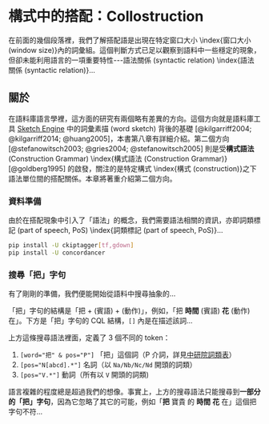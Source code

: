 構式中的搭配：Collostruction
==========================


在前面的幾個段落裡，我們了解搭配語是出現在特定窗口大小 \index{窗口大小 (window size)}內的詞彙組。這個判斷方式已足以觀察到語料中一些穩定的現象，但卻未能利用語言的一項重要特性---語法關係 (syntactic relation) \index{語法關係 (syntactic relation)}...

關於
----

在語料庫語言學裡，這方面的研究有兩個略有差異的方向。這個方向就是語料庫工具 [Sketch Engine][sketch-engine] 中的詞彙素描 (word sketch) 背後的基礎 [@kilgarriff2004; @kilgarriff2014; @huang2005]，本書第八章有詳細介紹。第二個方向 [@stefanowitsch2003; @gries2004; @stefanowitsch2005] 則是受**構式語法** (Construction Grammar) \index{構式語法 (Construction Grammar)} [@goldberg1995] 的啟發，關注的是特定構式 \index{構式 (construction)}之下語法單位間的搭配關係。本章將著重介紹第二個方向。

[sketch-engine]: https://www.sketchengine.eu


### 資料準備

由於在搭配現象中引入了「語法」的概念，我們需要語法相關的資訊，亦即詞類標記 (part of speech, PoS) \index{詞類標記 (part of speech, PoS)}...

```bash
pip install -U ckiptagger[tf,gdown]
pip install -U concordancer
```

### 搜尋「把」字句

有了剛剛的準備，我們便能開始從語料中搜尋抽象的...

「把」字句的結構是「把 + (賓語) + (動作)」，例如，「把 **時間** (賓語) **花** (動作) 在」。下方是「把」字句的 CQL 結構，`[]` 內是在描述該詞...


上方這條搜尋語法裡面，定義了 3 個不同的 token：
1. `[word="把" & pos="P"]` 「把」這個詞（P 介詞，詳見[中研院詞類表][ckiptags]）
2. `[pos="N[abcd].*"]` 名詞（以 `Na/Nb/Nc/Nd` 開頭的詞類）
3. `[pos="V.*"]` 動詞（所有以 `V` 開頭的詞類)

語言複雜的程度總是超過我們的想像。事實上，上方的搜尋語法只能搜尋到**一部分的「把」字句**，因為它忽略了其它的可能，例如「**把** 寶貴 的 **時間** **花** 在」這個把字句不符...


[kwic-wiki]: https://en.wikipedia.org/wiki/Key_Word_in_Context
[ckiptags]: https://github.com/ckiplab/ckiptagger/wiki/POS-Tags

